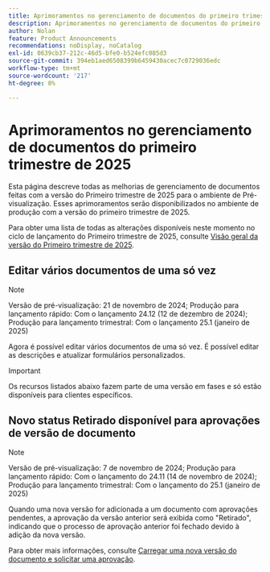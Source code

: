 ```yaml
---
title: Aprimoramentos no gerenciamento de documentos do primeiro trimestre de 2025
description: Aprimoramentos no gerenciamento de documentos do primeiro trimestre de 2025
author: Nolan
feature: Product Announcements
recommendations: noDisplay, noCatalog
exl-id: 0639cb37-212c-46d5-bfe0-b524efc085d3
source-git-commit: 394eb1aed6508399b6459430acec7c0729036edc
workflow-type: tm+mt
source-wordcount: '217'
ht-degree: 0%

---
```


# Aprimoramentos no gerenciamento de documentos do primeiro trimestre de 2025

Esta página descreve todas as melhorias de gerenciamento de documentos feitas com a versão do Primeiro trimestre de 2025 para o ambiente de Pré-visualização. Esses aprimoramentos serão disponibilizados no ambiente de produção com a versão do primeiro trimestre de 2025.

Para obter uma lista de todas as alterações disponíveis neste momento no ciclo de lançamento do Primeiro trimestre de 2025, consulte [Visão geral da versão do Primeiro trimestre de 2025](/help/quicksilver/product-announcements/product-releases/25-q1-release-activity/25-q1-release-overview.md).

## Editar vários documentos de uma só vez

>[!NOTE]
>
>Versão de pré-visualização: 21 de novembro de 2024; Produção para lançamento rápido: Com o lançamento 24.12 (12 de dezembro de 2024); Produção para lançamento trimestral: Com o lançamento 25.1 (janeiro de 2025)

Agora é possível editar vários documentos de uma só vez. É possível editar as descrições e atualizar formulários personalizados.

<!--For more information, see [Edit documents in bulk](/help/quicksilver/documents/managing-documents/bulk-edit-documents.md).-->

>[!IMPORTANT]
>
>Os recursos listados abaixo fazem parte de uma versão em fases e só estão disponíveis para clientes específicos.

## Novo status Retirado disponível para aprovações de versão de documento

>[!NOTE]
>
>Versão de pré-visualização: 7 de novembro de 2024; Produção para lançamento rápido: Com o lançamento do 24.11 (14 de novembro de 2024); Produção para lançamento trimestral: Com o lançamento do 25.1 (janeiro de 2025)

Quando uma nova versão for adicionada a um documento com aprovações pendentes, a aprovação da versão anterior será exibida como &quot;Retirado&quot;, indicando que o processo de aprovação anterior foi fechado devido à adição da nova versão.

Para obter mais informações, consulte [Carregar uma nova versão do documento e solicitar uma aprovação](/help/quicksilver/review-and-approve-work/document-reviews-and-approvals/manage-document-approvals/upload-new-doc-version.md).
